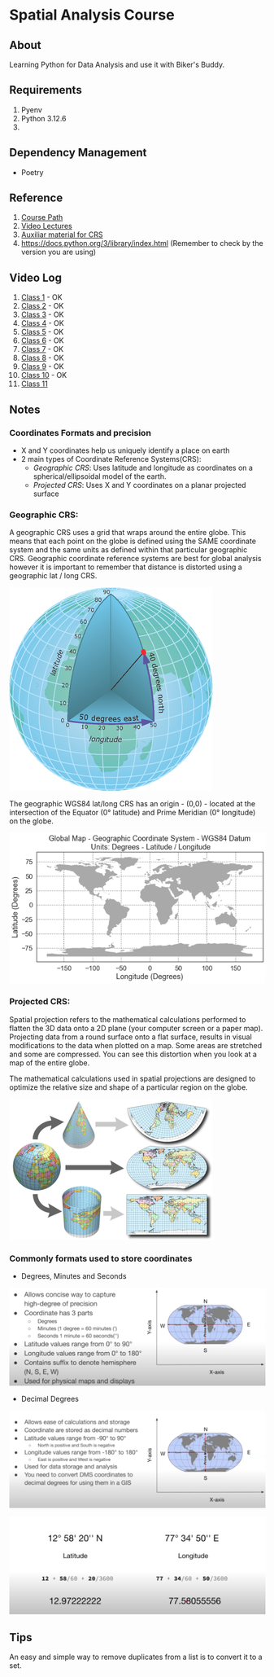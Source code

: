 # Spatial Analysis Course
## About
Learning Python for Data Analysis and use it with Biker's Buddy.


## Requirements
1. Pyenv
2. Python 3.12.6
3. 

## Dependency Management
- Poetry

## Reference
1. [Course Path](https://courses.spatialthoughts.com/python-foundation.html)
2. [Video Lectures](https://www.youtube.com/playlist?list=PLppGmFLhQ1HJspXSA0asH9kw1OhlLrxHT)
3. [Auxiliar material for CRS](https://www.earthdatascience.org/courses/use-data-open-source-python/intro-vector-data-python/spatial-data-vector-shapefiles/geographic-vs-projected-coordinate-reference-systems-python/)
4. https://docs.python.org/3/library/index.html (Remember to check by the version you are using)

## Video Log
1. [Class 1](https://www.youtube.com/watch?v=rHgsslH-_y0&list=PLppGmFLhQ1HJspXSA0asH9kw1OhlLrxHT&index=1) - OK
2. [Class 2](https://www.youtube.com/watch?v=2c-KWy9K5x4&list=PLppGmFLhQ1HJspXSA0asH9kw1OhlLrxHT&index=2) - OK
3. [Class 3](https://www.youtube.com/watch?v=xsId8Yt-S-Y&list=PLppGmFLhQ1HJspXSA0asH9kw1OhlLrxHT&index=3) - OK
4. [Class 4](https://www.youtube.com/watch?v=JPZOxlOLTKU&list=PLppGmFLhQ1HJspXSA0asH9kw1OhlLrxHT&index=4) - OK
5. [Class 5](https://www.youtube.com/watch?v=DMwiMEQRK34&list=PLppGmFLhQ1HJspXSA0asH9kw1OhlLrxHT&index=5) - OK
6. [Class 6](https://www.youtube.com/watch?v=BxKrHhGAodY&list=PLppGmFLhQ1HJspXSA0asH9kw1OhlLrxHT&index=6) - OK
7. [Class 7](https://www.youtube.com/watch?v=5Dup7260KWI&list=PLppGmFLhQ1HJspXSA0asH9kw1OhlLrxHT&index=7) - OK
8. [Class 8](https://www.youtube.com/watch?v=RNp5sF-ZEkM&list=PLppGmFLhQ1HJspXSA0asH9kw1OhlLrxHT&index=8) - OK
9. [Class 9](https://www.youtube.com/watch?v=NkKuzVkYOzk&list=PLppGmFLhQ1HJspXSA0asH9kw1OhlLrxHT&index=10) - OK
10. [Class 10](https://www.youtube.com/watch?v=rcO29Q5Nd3Y&list=PLppGmFLhQ1HJspXSA0asH9kw1OhlLrxHT&index=12) - OK
11. [Class 11](https://www.youtube.com/watch?v=kgY2npOQFM8&list=PLppGmFLhQ1HJspXSA0asH9kw1OhlLrxHT&index=14)

## Notes
### Coordinates Formats and precision
- X and Y coordinates help us uniquely identify a place on earth
- 2 main types of Coordinate Reference Systems(CRS):
  - *Geographic CRS*: Uses latitude and longitude as coordinates on a spherical/ellipsoidal model of the earth.
  - *Projected CRS*: Uses X and Y coordinates on a planar projected surface

### Geographic CRS: 
A geographic CRS uses a grid that wraps around the entire globe. This means that each point on the globe is defined using the SAME coordinate system and the same units as defined within that particular geographic CRS. Geographic coordinate reference systems are best for global analysis however it is important to remember that distance is distorted using a geographic lat / long CRS.

![Earth](python_foundation/images/latitude-longitude-globe-ESRI.gif)

The geographic WGS84 lat/long CRS has an origin - (0,0) - located at the intersection of the Equator (0° latitude) and Prime Meridian (0° longitude) on the globe.

![Geographic CRS](python_foundation/images/2018-02-05-spatial03-geographic-vs-projected_3_0.png)

### Projected CRS:
Spatial projection refers to the mathematical calculations performed to flatten the 3D data onto a 2D plane (your computer screen or a paper map). Projecting data from a round surface onto a flat surface, results in visual modifications to the data when plotted on a map. Some areas are stretched and some are compressed. You can see this distortion when you look at a map of the entire globe.

The mathematical calculations used in spatial projections are designed to optimize the relative size and shape of a particular region on the globe.

![Projected CRS](python_foundation/images/spatial-projection-transformations-crs.png)

### Commonly formats used to store coordinates
* Degrees, Minutes and Seconds

![Explanation about the coordinates](python_foundation/images/Screenshot_1.png)

* Decimal Degrees

![Decimal Degrees Explanation](python_foundation/images/screenshot_2.png)

![Converting Minutes to Decimals](python_foundation/images/screenshot_3.png)

## Tips
An easy and simple way to remove duplicates from a list is to convert it to a set.
